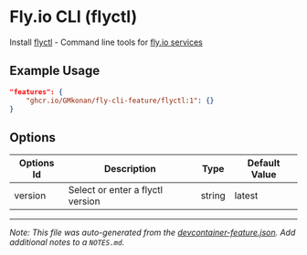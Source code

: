 
# Fly.io CLI (flyctl)

Install [flyctl](https://github.com/superfly/flyctl) - Command line tools for [fly.io services](https://fly.io/)

## Example Usage

```json
"features": {
    "ghcr.io/GMkonan/fly-cli-feature/flyctl:1": {}
}
```

## Options

| Options Id | Description | Type | Default Value |
|-----|-----|-----|-----|
| version | Select or enter a flyctl version | string | latest |



---

_Note: This file was auto-generated from the [devcontainer-feature.json](https://github.com/GMkonan/fly-cli-feature/blob/main/src/flyctl/devcontainer-feature.json).  Add additional notes to a `NOTES.md`._
